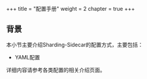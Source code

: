 +++
title = "配置手册"
weight = 2
chapter = true
+++

## 背景

本小节主要介绍Sharding-Sidecar的配置方式，主要包括：

* YAML配置

详细内容请参考各类配置的相关介绍页面。